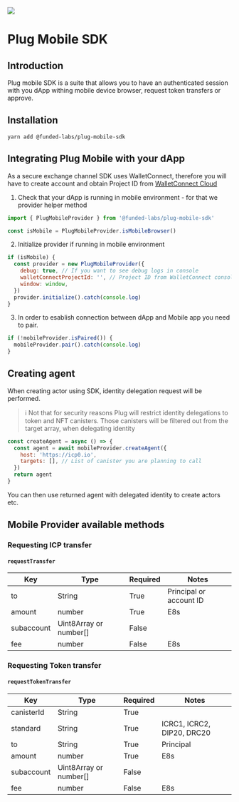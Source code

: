 ![](https://plug-cdn.s3.amazonaws.com/dab-collections/mobile-connect-banner.png)

# Plug Mobile SDK

## Introduction

Plug mobile SDK is a suite that allows you to have an authenticated session with you dApp withing mobile device browser, request token transfers or approve.

## Installation

`yarn add @funded-labs/plug-mobile-sdk`

## Integrating Plug Mobile with your dApp

As a secure exchange channel SDK uses WalletConnect, therefore you will have to create account and obtain Project ID from [WalletConnect Cloud](https://cloud.walletconnect.com/sign-in)

1. Check that your dApp is running in mobile environment - for that we provider helper method

```javascript
import { PlugMobileProvider } from '@funded-labs/plug-mobile-sdk'

const isMobile = PlugMobileProvider.isMobileBrowser()
```

2. Initialize provider if running in mobile environment

```javascript
if (isMobile) {
  const provider = new PlugMobileProvider({
    debug: true, // If you want to see debug logs in console
    walletConnectProjectId: '', // Project ID from WalletConnect console
    window: window,
  })
  provider.initialize().catch(console.log)
}
```

3. In order to esablish connection between dApp and Mobile app you need to pair.

```javascript
if (!mobileProvider.isPaired()) {
  mobileProvider.pair().catch(console.log)
}
```

## Creating agent

When creating actor using SDK, identity delegation request will be performed.

> :information_source: Not that for security reasons Plug will restrict identity delegations to token and NFT canisters. Those canisters will be filtered out from the target array, when delegating identity

```javascript
const createAgent = async () => {
  const agent = await mobileProvider.createAgent({
    host: 'https://icp0.io',
    targets: [], // List of canister you are planning to call
  })
  return agent
}
```

You can then use returned agent with delegated identity to create actors etc.

## Mobile Provider available methods

### Requesting ICP transfer

#### `requestTransfer`

| Key        | Type                   | Required | Notes                   |
| ---------- | ---------------------- | -------- | ----------------------- |
| to         | String                 | True     | Principal or account ID |
| amount     | number                 | True     | E8s                     |
| subaccount | Uint8Array or number[] | False    |                         |
| fee        | number                 | False    | E8s                     |

### Requesting Token transfer

#### `requestTokenTransfer`

| Key        | Type                   | Required | Notes                      |
| ---------- | ---------------------- | -------- | -------------------------- |
| canisterId | String                 | True     |                            |
| standard   | String                 | True     | ICRC1, ICRC2, DIP20, DRC20 |
| to         | String                 | True     | Principal                  |
| amount     | number                 | True     | E8s                        |
| subaccount | Uint8Array or number[] | False    |                            |
| fee        | number                 | False    | E8s                        |
